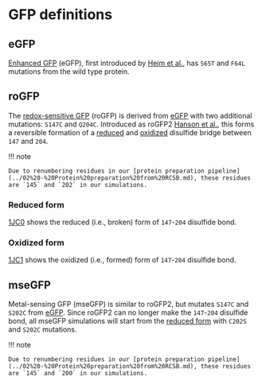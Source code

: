 # GFP definitions

## eGFP

[Enhanced GFP][2y0g] (eGFP), first introduced by [Heim et al.][egfp paper], has `S65T` and `F64L` mutations from the wild type protein.

<div id="egfp-view" class="mol-container"></div>
<script>
var viewer1 = $3Dmol.createViewer(
    document.querySelector('#egfp-view'), { backgroundAlpha: '0.0' }
);
var pdbUri = 'https://files.rcsb.org/view/2y0g.pdb';
jQuery.ajax( pdbUri, {
    success: function(data) {
        // https://3dmol.org/doc/GLViewer.html
        viewer1.addModel( data, 'pdb' );
        viewer1.setStyle({chain: 'A'}, {cartoon: {color: 'spectrum'}});
        viewer1.setStyle({chain: 'A', resn: 'CRO'}, {stick: {}, cartoon: {color: "spectrum"}});
        viewer1.zoomTo({chain: 'A'});
        viewer1.render();
    },
    error: function(hdr, status, err) {
        console.error( "Failed to load PDB " + pdbUri + ": " + err );
    },
});
</script>

## roGFP

The [redox-sensitive GFP][rogfp paper] (roGFP) is derived from [eGFP](#egfp) with two additional mutations: `S147C` and `Q204C`.
Introduced as roGFP2 [Hanson et al.][rogfp paper], this forms a reversible formation of a [reduced][1jc0] and [oxidized][1jc1] disulfide bridge between `147` and `204`.

!!! note

    Due to renumbering residues in our [protein preparation pipeline](../02%20-%20Protein%20preparation%20from%20RCSB.md), these residues are `145` and `202` in our simulations.

### Reduced form

[1JC0][1jc0] shows the reduced (i.e., broken) form of `147`-`204` disulfide bond.

<div id="rogfp-reduced-view" class="mol-container"></div>
<script>
var viewer2 = $3Dmol.createViewer(
    document.querySelector('#rogfp-reduced-view'), { backgroundAlpha: '0.0' }
);
var pdbUri = 'https://files.rcsb.org/view/1jc0.pdb';
jQuery.ajax( pdbUri, {
    success: function(data) {
        // https://3dmol.org/doc/GLViewer.html
        viewer2.addModel( data, 'pdb' );
        viewer2.setStyle({chain: 'A'}, {cartoon: {color: 'spectrum'}});
        viewer2.setStyle({chain: 'A', resn: 'CRO'}, {stick: {}, cartoon: {color: "spectrum"}});
        viewer2.setStyle({chain: 'A', resi: '147'}, {stick: {}, cartoon: {color: "spectrum"}});
        viewer2.setStyle({chain: 'A', resi: '204'}, {stick: {}, cartoon: {color: "spectrum"}});
        viewer2.setStyle({chain: 'B'}, {});
        viewer2.setStyle({chain: 'C'}, {});
        viewer2.zoomTo({chain: 'A', resi: '204'});
        viewer2.zoom(0.6);
        viewer2.render();
    },
    error: function(hdr, status, err) {
        console.error( "Failed to load PDB " + pdbUri + ": " + err );
    },
});
</script>

### Oxidized form

[1JC1][1jc1] shows the oxidized (i.e., formed) form of `147`-`204` disulfide bond.

<div id="rogfp-oxidized-view" class="mol-container"></div>
<script>
var viewer3 = $3Dmol.createViewer(
    document.querySelector('#rogfp-oxidized-view'), { backgroundAlpha: '0.0' }
);
var pdbUri = 'https://files.rcsb.org/view/1JC1.pdb';
jQuery.ajax( pdbUri, {
    success: function(data) {
        // https://3dmol.org/doc/GLViewer.html
        viewer3.addModel( data, 'pdb' );
        viewer3.setStyle({chain: 'A'}, {cartoon: {color: 'spectrum'}});
        viewer3.setStyle({chain: 'A', resn: 'CRO'}, {stick: {}, cartoon: {color: "spectrum"}});
        viewer3.setStyle({chain: 'A', resi: '147'}, {stick: {}, cartoon: {color: "spectrum"}});
        viewer3.setStyle({chain: 'A', resi: '204'}, {stick: {}, cartoon: {color: "spectrum"}});
        viewer3.setStyle({chain: 'B'}, {});
        viewer3.setStyle({chain: 'C'}, {});
        viewer3.zoomTo({chain: 'A', resi: '204'});
        viewer3.zoom(0.6);
        viewer3.render();
    },
    error: function(hdr, status, err) {
        console.error( "Failed to load PDB " + pdbUri + ": " + err );
    },
});
</script>

## mseGFP

Metal-sensing GFP (mseGFP) is similar to roGFP2, but mutates `S147C` and `S202C` from [eGFP][2y0g].
Since roGFP2 can no longer make the `147`-`204` disulfide bond, all mseGFP simulations will start from the [reduced form](#reduced-form) with `C202S` and `S202C` mutations.

!!! note

    Due to renumbering residues in our [protein preparation pipeline](../02%20-%20Protein%20preparation%20from%20RCSB.md), these residues are `145` and `200` in our simulations.

<div id="msegfp-view" class="mol-container"></div>
<script>
var viewer4 = $3Dmol.createViewer(
    document.querySelector('#msegfp-view'), { backgroundAlpha: '0.0' }
);
var pdbUri = 'https://files.rcsb.org/view/8DTA.pdb';
jQuery.ajax( pdbUri, {
    success: function(data) {
        // https://3dmol.org/doc/GLViewer.html
        viewer4.addModel( data, 'pdb' );
        viewer4.setStyle({chain: 'A'}, {cartoon: {color: 'spectrum'}});
        viewer4.setStyle({chain: 'A', resn: 'CRO'}, {stick: {}, cartoon: {color: "spectrum"}});
        viewer4.setStyle({chain: 'A', resi: '147'}, {stick: {}, cartoon: {color: "spectrum"}});
        viewer4.setStyle({chain: 'A', resi: '202'}, {stick: {}, cartoon: {color: "spectrum"}});
        viewer4.zoomTo({chain: 'A', resi: '202'});
        viewer4.zoom(0.6);
        viewer4.render();
    },
    error: function(hdr, status, err) {
        console.error( "Failed to load PDB " + pdbUri + ": " + err );
    },
});
</script>

<!-- LINKS -->

[egfp paper]: https://doi.org/10.1038/373663b0
[1jc0]: https://www.rcsb.org/structure/1jc0
[1jc1]: https://www.rcsb.org/structure/1jc1
[rogfp paper]: https://doi.org/10.1074/jbc.M312846200
[2y0g]: https://www.rcsb.org/structure/2y0g
